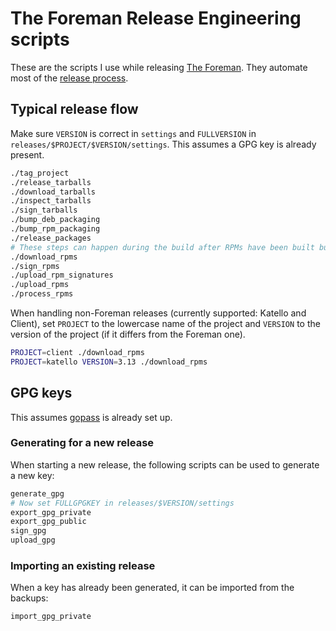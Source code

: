 # The Foreman Release Engineering scripts

These are the scripts I use while releasing [The Foreman](https://theforeman.org). They automate most of the [release process](https://github.com/theforeman/tool_belt/blob/master/procedures/foreman/release.md.erb).

## Typical release flow

Make sure `VERSION` is correct in `settings` and `FULLVERSION` in `releases/$PROJECT/$VERSION/settings`. This assumes a GPG key is already present.

```bash
./tag_project
./release_tarballs
./download_tarballs
./inspect_tarballs
./sign_tarballs
./bump_deb_packaging
./bump_rpm_packaging
./release_packages
# These steps can happen during the build after RPMs have been built but DEBs are still running
./download_rpms
./sign_rpms
./upload_rpm_signatures
./upload_rpms
./process_rpms
```

When handling non-Foreman releases (currently supported: Katello and Client), set `PROJECT` to the lowercase name of the project and `VERSION` to the version of the project (if it differs from the Foreman one).

```bash
PROJECT=client ./download_rpms
PROJECT=katello VERSION=3.13 ./download_rpms
```
## GPG keys

This assumes [gopass](https://github.com/gopasspw/gopass) is already set up.

### Generating for a new release

When starting a new release, the following scripts can be used to generate a new key:

```bash
generate_gpg
# Now set FULLGPGKEY in releases/$VERSION/settings
export_gpg_private
export_gpg_public
sign_gpg
upload_gpg
```

### Importing an existing release

When a key has already been generated, it can be imported from the backups:

```bash
import_gpg_private
```
